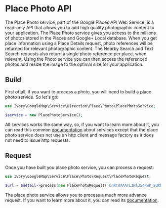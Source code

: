 # Place Photo API

The Place Photo service, part of the Google Places API Web Service, is a read-only API that allows you to add high 
quality photographic content to your application. The Place Photo service gives you access to the millions of photos 
stored in the Places and Google+ Local database. When you get place information using a Place Details request, 
photo references will be returned for relevant photographic content. The Nearby Search and Text Search requests also 
return a single photo reference per place, when relevant. Using the Photo service you can then access the referenced 
photos and resize the image to the optimal size for your application.

## Build

First of all, if you want to process a photo, you will need to build a place photo service. So let's go:

``` php
use Ivory\GoogleMap\Service\Direction\Place\Photo\PlacePhotoService;

$service = new PlacePhotoService();
```

All services works the same way, so, if you want to learn more about it, you can read this common
[documentation](/doc/service/service.md) about services except that the place photo service does not use an http client
and message factory as it does not need to issue http requests.

## Request

Once you have built you place photo service, you can process a request:

``` php
use Ivory\GoogleMap\Service\Place\Photo\Request\PlacePhotoRequest;

$url = $detail->process(new PlacePhotoRequest('CnRtAAAATLZNl354RwP_9UKbQ_5P'));
```

The place photo service allows you to process a much more advance request. If you want to learn more about it, you 
can read its [documentation](/doc/service/place/photo/place_photo_request.md).
